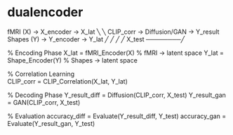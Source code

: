 # dualencoder

fMRI (X) → X_encoder → X_lat ╲
                              ╲ CLIP_corr → Diffusion/GAN → Y_result
Shapes (Y) → Y_encoder → Y_lat ╱           ╱
                               ╱          ╱
                         X_test ────────╱

% Encoding Phase
X_lat = fMRI_Encoder(X)           % fMRI → latent space
Y_lat = Shape_Encoder(Y)          % Shapes → latent space

% Correlation Learning  
CLIP_corr = CLIP_Correlation(X_lat, Y_lat)

% Decoding Phase
Y_result_diff = Diffusion(CLIP_corr, X_test)
Y_result_gan = GAN(CLIP_corr, X_test)

% Evaluation
accuracy_diff = Evaluate(Y_result_diff, Y_test)
accuracy_gan = Evaluate(Y_result_gan, Y_test)